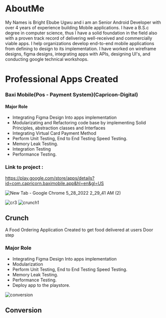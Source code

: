 # AboutMe
My Names is Bright Ebube Ugwu and i am an Senior Android Developer with over 4 years of experience building Mobile applications. I have a B.S.c degree in computer science, thus I have a solid foundation in the field also with a proven track record of delivering well-received and commercially viable apps. I help organizations develop end-to-end mobile applications from defining to design to its implementation. I have worked on wireframe designs, figma designs, integrating apps with APIs, designing UI's, and conducting google technical workshops.

# Professional Apps Created

### Baxi Mobile(Pos - Payment System)(Capricon-Digital)

#### Major Role
* Integrating Figma Design Into apps implementation
* Modularizating and Refactoring code base by implementing Solid Principles, abstraction classes and Interfaces
* Integrating Virtual Card Payment Method
* Perform Unit Testing, End to End Testing Speed Testing.
* Memory Leak Testing.
* Integration Testing
* Performance Testing.

### Link to project : 
https://play.google.com/store/apps/details?id=com.capricorn.baximobile.app&hl=en&gl=US


![New Tab - Google Chrome 5_28_2022 2_29_41 AM (2)](https://user-images.githubusercontent.com/82580142/170804877-bdcfcf6b-b031-49e6-8fe0-442d579d27e6.png)





![cr3](https://user-images.githubusercontent.com/82580142/170805133-4023417e-ef90-4118-aa8a-b80cf505b45f.png) 
![crunch1](https://user-images.githubusercontent.com/82580142/170805134-3aac3a4a-6992-4fe6-b5f5-13f7b99a7beb.png)

## Crunch
A Food Ordering Application Created to get food delivered at users Door step

### Major Role
* Integrating Figma Design Into apps implementation
* Modularization 
* Perform Unit Testing, End to End Testing Speed Testing.
* Memory Leak Testing.
* Performance Testing.
* Deploy app to the playstore.

![conversion](https://user-images.githubusercontent.com/82580142/170805052-ffa46280-726d-43cd-a0af-ba0da6697d03.png)
## Conversion
